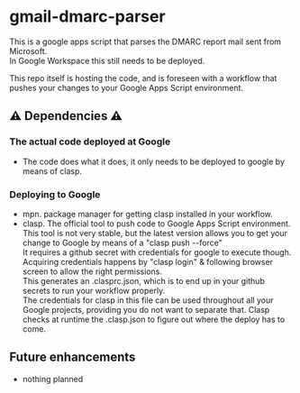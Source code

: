 # gmail-dmarc-parser

This is a google apps script that parses the DMARC report mail sent from Microsoft.\
In Google Workspace this still needs to be deployed.

This repo itself is hosting the code, and is foreseen with a workflow that pushes your changes to your Google Apps Script environment. 

## ⚠️ Dependencies ⚠️ 
### The actual code deployed at Google
- The code does what it does, it only needs to be deployed to google by means of clasp.

### Deploying to Google
- mpn. package manager for getting clasp installed in your workflow. 
- clasp. The official tool to push code to Google Apps Script environment.\
This tool is not very stable, but the latest version allows you to get your change to Google by means of a "clasp push --force"\
It requires a github secret with credentials for google to execute though.\
Acquiring credentials happens by "clasp login" & following browser screen to allow the right permissions.\
This generates an .clasprc.json, which is to end up in your github secrets to run your workflow properly.\
The credentials for clasp in this file can be used throughout all your Google projects, providing you do not want to separate that. 
Clasp checks at runtime the .clasp.json to figure out where the deploy has to come. 

## Future enhancements

- nothing planned
